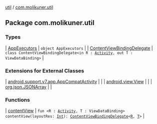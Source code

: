 [util](../index.md) / [com.molikuner.util](./index.md)

## Package com.molikuner.util

### Types

| [AppExecutors](-app-executors/index.md) | `object AppExecutors` |
| [ContentViewBindingDelegate](-content-view-binding-delegate/index.md) | `class ContentViewBindingDelegate<in R : `[`Activity`](https://developer.android.com/reference/android/app/Activity.html)`, out T : ViewDataBinding>` |

### Extensions for External Classes

| [android.support.v7.app.AppCompatActivity](android.support.v7.app.-app-compat-activity/index.md) |  |
| [android.view.View](android.view.-view/index.md) |  |
| [org.json.JSONArray](org.json.-j-s-o-n-array/index.md) |  |

### Functions

| [contentView](content-view.md) | `fun <R : `[`Activity`](https://developer.android.com/reference/android/app/Activity.html)`, T : ViewDataBinding> contentView(layoutRes: `[`Int`](https://kotlinlang.org/api/latest/jvm/stdlib/kotlin/-int/index.html)`): `[`ContentViewBindingDelegate`](-content-view-binding-delegate/index.md)`<`[`R`](content-view.md#R)`, `[`T`](content-view.md#T)`>` |

